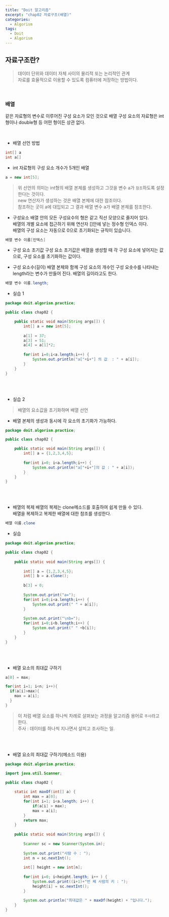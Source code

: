 ```yaml
---
title: "Doit 알고리즘"
excerpt: "chap02 자료구조(배열)"
categories: 
  - Algorism
tags: 
  - Doit
  - Algorism
---
```


## 자료구조란?
> 데이터 단위와 데이터 자체 사이의 물리적 또는 논리적인 관계 <br>
 자료를 효율적으로 이용할 수 있도록 컴퓨터에 저장하는 방법이다.

<br>

### 배열
같은 자료형의 변수로 이루어진 구성 요소가 모인 것으로 배열 구성 요소의 자료형은 int형이나 double형 등 어떤 형이든 상관 없다.<br>

<br>

- 배열 선언 방법
```java
int[] a
int a[]
```

- int 자료형의 구성 요소 개수가 5개인 배열
 
```java
a = new int[5];
```
> 위 선언의 의미는 int형의 배열 본체를 생성하고 그것을 변수 a가 `참조`하도록 설정한다는 것이다.<br>
  > new 연산자가 생성하는 것은 배열 본체에 대한 참조이다.<br> 참조하는 곳이 a에 대입되고 그 결과 배열 변수 a가 배열 본체를 참조한다.

- 구성요소
배열 안의 모든 구성요수의 형은 같고 직선 모양으로 줄지어 있다.<br>
배열의 개별 요소에 접근하기 위해 연산자 []안에 넣는 정수형 인덱스 이다.<br>
배열의 구성 요소는 자동으로 0으로 초기화되는 규칙이 있습니다. <br>

```java
배열 변수 이름[인덱스]
```

- 구성 요소 초기값
구성 요소 초기값은 배열을 생성할 때 각 구성 요소에 넣어지는 값으로, 구성 요소를 초기화하는 값이다.


- 구성 요소수(길이)
배열 본체와 함께 구성 요소의 개수인 구성 요솟수를 나타내는 length라는 변수가 만들어 진다. 배열의 길이라고도 한다.

```java
배열 변수 이름.length;
```


- 실습 1

```java
package doit.algorism.practice;

public class chap02 { 

	public static void main(String args[]) {
		int[] a = new int[5];
		
		a[1] = 37;
		a[3] = 51;
		a[4] = a[1]*2;
		
		for(int i=0;i<a.length;i++) {
			System.out.println("a["+i+"] 의 값  : " + a[i]);
		}
	}
}
```

<br><br>

- 실습 2
> 배열의 요소값을 초기화하며 배열 선언
  - 배열 본체의 생성과 동시에 각 요소의 초기화가 가능하다.

```java
package doit.algorism.practice;

public class chap02 { 

	public static void main(String args[]) {
		int[] a = {1,2,3,4,5};
		
		for(int i=0; i<a.length;i++) {
			System.out.println("a["+i+"]의 값 : " + a[i]);
		}
	}
}
```

<br><br>

- 배열의 복제
배열의 복제는 clone메소드를 호출하여 쉽게 만들 수 있다.<br>
배열을 복제하고 복제한 배열에 대한 참조를 생성한다.
```java
배열 이름.clone
```

- 실습

```java
package doit.algorism.practice;

public class chap02 { 
	
	public static void main(String args[]) {
		
		int[] a = {1,2,3,4,5};
		int[] b = a.clone();
		
		b[3] = 0;
		
		System.out.print("a=");
		for(int i=0;i<a.length;i++) {
			System.out.print(" " + a[i]);
		}
		
		System.out.print("\nb=");
		for(int i=0;i<b.length;i++) {
			System.out.print(" " +b[i]);
		}
	}
}
```

<br><br>

- 배열 요소의 최대값 구하기

```java
a[0] = max;

for(int i=1; i<n; i++){
  if(a[i]>max){
    max = a[i];
  }
}
```
> 이 처럼 배열 요소를 하나씩 차례로 살펴보는 과정을 알고리즘 용어로 `주사`라고 한다.<br>
주사 : 데이터를 하나씩 지나면서 살피고 조사하는 일.

<br><br>


- 배열 요소의 최대값 구하기(메소드 이용)

```java
package doit.algorism.practice;

import java.util.Scanner;

public class chap02 { 
	
	static int maxOf(int[] a) {
		int max = a[0];
		for(int i=1; i<a.length; i++) {
			if(a[i] > max);
			max = a[i];
		}
		return max;
	}
	
	public static void main(String args[]) {
		
		Scanner sc = new Scanner(System.in);
		
		System.out.print("사람 수 : ");
		int n = sc.nextInt();
		
		int[] height = new int[n];
		
		for(int i=0; i<height.length; i++ ) {
			System.out.print((i+1)+"번 째 사람의 키 : ");
			height[i] = sc.nextInt();
		}
		
		System.out.println("최대값은 " + maxOf(height) + "입니다.");
	}
}
```

<br><br>



